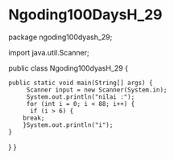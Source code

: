 # Ngoding100DaysH_29
package ngoding100dyash_29;

import java.util.Scanner;


public class Ngoding100dyasH_29 {

    
    public static void main(String[] args) {
         Scanner input = new Scanner(System.in);
         System.out.println("nilai :");
         for (int i = 0; i < 88; i++) {
          if (i > 6) {
        break;   
        }System.out.println("i");
    }
    
}
}
